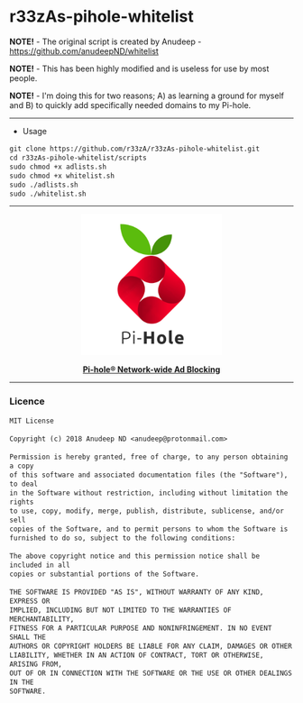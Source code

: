 # r33zAs-pihole-whitelist



**NOTE!** - The original script is created by Anudeep - https://github.com/anudeepND/whitelist

**NOTE!**  - This has been highly modified and is useless for use by most people.

**NOTE!** - I'm doing this for two reasons; A) as learning a ground for myself and B) to quickly add specifically needed domains to my Pi-hole.



***

- Usage
         
```
git clone https://github.com/r33zA/r33zAs-pihole-whitelist.git
cd r33zAs-pihole-whitelist/scripts
sudo chmod +x adlists.sh
sudo chmod +x whitelist.sh
sudo ./adlists.sh
sudo ./whitelist.sh
```

***

   <p align="center">
<img width="250" height="250" src="https://raw.githubusercontent.com/r33zA/r33zAs-pihole-whitelist/master/pihole.png"> 
</p>  

<p align="center">
         <b> <a href="https://pi-hole.net/" target="_blank"> Pi-hole® Network-wide Ad Blocking </a> </b>
</p>


***



### Licence

```
MIT License

Copyright (c) 2018 Anudeep ND <anudeep@protonmail.com>

Permission is hereby granted, free of charge, to any person obtaining a copy
of this software and associated documentation files (the "Software"), to deal
in the Software without restriction, including without limitation the rights
to use, copy, modify, merge, publish, distribute, sublicense, and/or sell
copies of the Software, and to permit persons to whom the Software is
furnished to do so, subject to the following conditions:

The above copyright notice and this permission notice shall be included in all
copies or substantial portions of the Software.

THE SOFTWARE IS PROVIDED "AS IS", WITHOUT WARRANTY OF ANY KIND, EXPRESS OR
IMPLIED, INCLUDING BUT NOT LIMITED TO THE WARRANTIES OF MERCHANTABILITY,
FITNESS FOR A PARTICULAR PURPOSE AND NONINFRINGEMENT. IN NO EVENT SHALL THE
AUTHORS OR COPYRIGHT HOLDERS BE LIABLE FOR ANY CLAIM, DAMAGES OR OTHER
LIABILITY, WHETHER IN AN ACTION OF CONTRACT, TORT OR OTHERWISE, ARISING FROM,
OUT OF OR IN CONNECTION WITH THE SOFTWARE OR THE USE OR OTHER DEALINGS IN THE
SOFTWARE.
```
